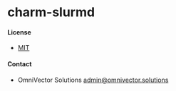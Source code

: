 # charm-slurmd



#### License
* [MIT](LICENSE)


#### Contact
* OmniVector Solutions <admin@omnivector.solutions>
